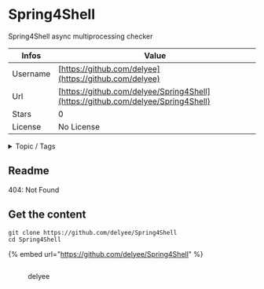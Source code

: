 # Spring4Shell

Spring4Shell async multiprocessing checker

| Infos    | Value                                                              |
| -------- | -------------------------------------------------------------------|
| Username | [https://github.com/delyee](https://github.com/delyee) |
| Url      | [https://github.com/delyee/Spring4Shell](https://github.com/delyee/Spring4Shell)                                               |
| Stars    | 0                                                          |
| License  | No License                                                        |

<details>

<summary>Topic / Tags</summary>

* async* cve-2022-22965* multiprocessing* spring4shell* spring4shell-poc

</details>

## Readme

404: Not Found


## Get the content

```
git clone https://github.com/delyee/Spring4Shell
cd Spring4Shell
```

{% embed url="https://github.com/delyee/Spring4Shell" %}

<figure><img src="https://avatars.githubusercontent.com/u/34035424?v=4" alt=""><figcaption><p>delyee</p></figcaption></figure>
